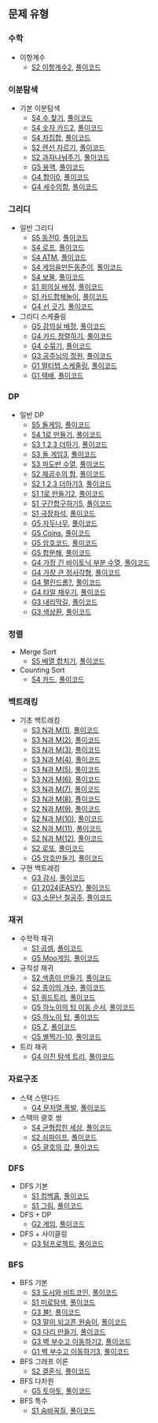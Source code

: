 ## 문제 유형
### 수학
- 이항계수
   - [S2 이항계수2](https://www.acmicpc.net/problem/11051), [풀이코드](https://github.com/quddaz/JAVA_CodingTest/blob/main/BOJ/%EC%88%98%ED%95%99/BOJ11051.java)
### 이분탐색
- 기본 이분탐색
   - [S4 수 찾기](https://www.acmicpc.net/problem/1920), [풀이코드](https://github.com/quddaz/JAVA_CodingTest/blob/main/BOJ/%EC%88%98%ED%95%99/BOJ1920.java)
   - [S4 숫자 카드2](https://www.acmicpc.net/problem/10816), [풀이코드](https://github.com/quddaz/JAVA_CodingTest/blob/main/BOJ/%EC%88%98%ED%95%99/BOJ10816.java)
   - [S4 차집합](https://www.acmicpc.net/problem/1822), [풀이코드](https://github.com/quddaz/JAVA_CodingTest/blob/main/BOJ/%EC%88%98%ED%95%99/BOJ1822.java)
   - [S2 렌선 자르기](https://www.acmicpc.net/problem/1654), [풀이코드](https://github.com/quddaz/JAVA_CodingTest/blob/main/BOJ/%EC%88%98%ED%95%99/BOJ1654.java)
   - [S2 과자나눠주기](https://www.acmicpc.net/problem/16401), [풀이코드](https://github.com/quddaz/JAVA_CodingTest/blob/main/BOJ/%EC%88%98%ED%95%99/BOJ16401.java)
   - [G5 용액](https://www.acmicpc.net/problem/2467), [풀이코드](https://github.com/quddaz/JAVA_CodingTest/blob/main/BOJ/%EC%88%98%ED%95%99/BOJ2467.java)
   - [G4 합이0](https://www.acmicpc.net/problem/3151), [풀이코드](https://github.com/quddaz/JAVA_CodingTest/blob/main/BOJ/%EC%88%98%ED%95%99/BOJ3151.java)
   - [G4 세수의합](https://www.acmicpc.net/problem/2295), [풀이코드](https://github.com/quddaz/JAVA_CodingTest/blob/main/BOJ/%EC%88%98%ED%95%99/BOJ2295.java)
### 그리디
- 일반 그리디
   - [S5 동전0](https://www.acmicpc.net/problem/11047), [풀이코드](https://github.com/quddaz/JAVA_CodingTest/blob/main/BOJ/%EA%B7%B8%EB%A6%AC%EB%94%94/BOJ11047.java)
   - [S4 로프](https://www.acmicpc.net/problem/2217), [풀이코드](https://github.com/quddaz/JAVA_CodingTest/blob/main/BOJ/%EA%B7%B8%EB%A6%AC%EB%94%94/BOJ2217.java)
   - [S4 ATM](https://www.acmicpc.net/problem/11399), [풀이코드](https://github.com/quddaz/JAVA_CodingTest/blob/main/BOJ/%EA%B7%B8%EB%A6%AC%EB%94%94/BOJ11399.java)
   - [S4 게임을만든동준이](https://www.acmicpc.net/problem/2847), [풀이코드](https://github.com/quddaz/JAVA_CodingTest/blob/main/BOJ/%EA%B7%B8%EB%A6%AC%EB%94%94/BOJ2847.java)
   - [S4 보물](https://www.acmicpc.net/problem/1026), [풀이코드](https://github.com/quddaz/JAVA_CodingTest/blob/main/BOJ/%EA%B7%B8%EB%A6%AC%EB%94%94/BOJ1026.java)
   - [S1 회의실 배정](https://www.acmicpc.net/problem/1931), [풀이코드](https://github.com/quddaz/JAVA_CodingTest/blob/main/BOJ/%EA%B7%B8%EB%A6%AC%EB%94%94/BOJ1931.java)
   - [S1 카드합체놀이](https://www.acmicpc.net/problem/15903), [풀이코드](https://github.com/quddaz/JAVA_CodingTest/blob/main/BOJ/%EA%B7%B8%EB%A6%AC%EB%94%94/BOJ15903.java)
   - [G4 선 긋기](https://www.acmicpc.net/problem/2170), [풀이코드](https://github.com/quddaz/JAVA_CodingTest/blob/main/BOJ/%EA%B7%B8%EB%A6%AC%EB%94%94/BOJ2170.java)
- 그리디 스케쥴링
   - [G5 강의실 배정](https://www.acmicpc.net/problem/11000), [풀이코드](https://github.com/quddaz/JAVA_CodingTest/blob/main/BOJ/%EA%B7%B8%EB%A6%AC%EB%94%94/BOJ11000.java)
   - [G4 카드 정렬하기](https://www.acmicpc.net/problem/1715), [풀이코드](https://github.com/quddaz/JAVA_CodingTest/blob/main/BOJ/%EA%B7%B8%EB%A6%AC%EB%94%94/BOJ1715.java)
   - [G4 수묶기](https://www.acmicpc.net/problem/1744), [풀이코드](https://github.com/quddaz/JAVA_CodingTest/blob/main/BOJ/%EA%B7%B8%EB%A6%AC%EB%94%94/BOJ1744.java)
   - [G3 공주님의 정원](https://www.acmicpc.net/problem/2457), [풀이코드](https://github.com/quddaz/JAVA_CodingTest/blob/main/BOJ/%EA%B7%B8%EB%A6%AC%EB%94%94/BOJ2457.java)
   - [G1 멀티텝 스케줄링](https://www.acmicpc.net/problem/1700), [풀이코드](https://github.com/quddaz/JAVA_CodingTest/blob/main/BOJ/%EA%B7%B8%EB%A6%AC%EB%94%94/BOJ1700.java)
   - [G1 택배](https://www.acmicpc.net/problem/8980), [풀이코드](https://github.com/quddaz/JAVA_CodingTest/blob/main/BOJ/%EA%B7%B8%EB%A6%AC%EB%94%94/BOJ8980.java)
### DP
- 일반 DP
   - [S5 돌게임](https://www.acmicpc.net/problem/9655), [풀이코드](https://github.com/quddaz/JAVA_CodingTest/blob/main/BOJ/DP/BOJ9655.java)
   - [S4 1로 만들기](https://www.acmicpc.net/problem/1463), [풀이코드](https://github.com/quddaz/JAVA_CodingTest/blob/main/BOJ/DP/BOJ1463.java)
   - [S3 1,2,3 더하기](https://www.acmicpc.net/problem/9095), [풀이코드](https://github.com/quddaz/JAVA_CodingTest/blob/main/BOJ/DP/BOJ9095.java)
   - [S3 돌 게임3](https://www.acmicpc.net/problem/9657), [풀이코드](https://github.com/quddaz/JAVA_CodingTest/blob/main/BOJ/DP/BOJ9657.java)
   - [S3 파도반 수열](https://www.acmicpc.net/problem/9461), [풀이코드](https://github.com/quddaz/JAVA_CodingTest/blob/main/BOJ/DP/BOJ9461.java)
   - [S2 제곱수의 합](https://www.acmicpc.net/problem/1699), [풀이코드](https://github.com/quddaz/JAVA_CodingTest/blob/main/BOJ/DP/BOJ1699.java)
   - [S2 1,2,3 더하기3](https://www.acmicpc.net/problem/15988), [풀이코드](https://github.com/quddaz/JAVA_CodingTest/blob/main/BOJ/DP/BOJ15988.java)
   - [S1 1로 만들기2](https://www.acmicpc.net/problem/12852), [풀이코드](https://github.com/quddaz/JAVA_CodingTest/blob/main/BOJ/DP/BOJ12852.java)
   - [S1 구간합구하기5](https://www.acmicpc.net/problem/11660), [풀이코드](https://github.com/quddaz/JAVA_CodingTest/blob/main/BOJ/DP/BOJ11660.java)
   - [S1 극장좌석](https://www.acmicpc.net/problem/2302), [풀이코드](https://github.com/quddaz/JAVA_CodingTest/blob/main/BOJ/DP/BOJ2302.java)
   - [G5 자두나무](https://www.acmicpc.net/problem/2240), [풀이코드](https://github.com/quddaz/JAVA_CodingTest/blob/main/BOJ/DP/BOJ2240.java)
   - [G5 Coins](https://www.acmicpc.net/problem/3067), [풀이코드](https://github.com/quddaz/JAVA_CodingTest/blob/main/BOJ/DP/BOJ3067.java)
   - [G5 암호코드](https://www.acmicpc.net/problem/2011), [풀이코드](https://github.com/quddaz/JAVA_CodingTest/blob/main/BOJ/DP/BOJ2011.java)
   - [G5 합분해](https://www.acmicpc.net/problem/2225), [풀이코드](https://github.com/quddaz/JAVA_CodingTest/blob/main/BOJ/DP/BOJ2225.java)
   - [G4 가장 긴 바이토닉 부분 수열](https://www.acmicpc.net/problem/11054), [풀이코드](https://github.com/quddaz/JAVA_CodingTest/blob/main/BOJ/DP/BOJ11054.java)
   - [G4 가장 큰 정사각형](https://www.acmicpc.net/problem/1915), [풀이코드](https://github.com/quddaz/JAVA_CodingTest/blob/main/BOJ/DP/BOJ1915.java)
  - [G4 팰린드롬?](https://www.acmicpc.net/problem/10942), [풀이코드](https://github.com/quddaz/JAVA_CodingTest/blob/main/BOJ/DP/BOJ10942.java)
  - [G4 타일 채우기](https://www.acmicpc.net/problem/2133), [풀이코드](https://github.com/quddaz/JAVA_CodingTest/blob/main/BOJ/DP/BOJ2133.java)
  - [G3 내리막길](https://www.acmicpc.net/problem/1520), [풀이코드](https://github.com/quddaz/JAVA_CodingTest/blob/main/BOJ/DP/BOJ1520.java)
  - [G3 색상환](https://www.acmicpc.net/problem/2482), [풀이코드](https://github.com/quddaz/JAVA_CodingTest/blob/main/BOJ/DP/BOJ2482.java)
### 정렬
- Merge Sort
   - [S5 배열 합치기](https://www.acmicpc.net/problem/11728), [풀이코드](https://github.com/quddaz/JAVA_CodingTest/blob/main/BOJ/%EC%A0%95%EB%A0%AC/BOJ11728.java)
- Counting Sort
   - [S4 카드](https://www.acmicpc.net/problem/11652), [풀이코드](https://github.com/quddaz/JAVA_CodingTest/blob/main/BOJ/%EC%A0%95%EB%A0%AC/BOJ11652.java)
### 백트래킹
- 기초 백트래킹
   - [S3 N과 M(1)](https://www.acmicpc.net/problem/15649), [풀이코드](https://github.com/quddaz/JAVA_CodingTest/blob/main/BOJ/%EB%B0%B1%ED%8A%B8%EB%9E%98%ED%82%B9/BOJ15649.java)
   - [S3 N과 M(2)](https://www.acmicpc.net/problem/15650), [풀이코드](https://github.com/quddaz/JAVA_CodingTest/blob/main/BOJ/%EB%B0%B1%ED%8A%B8%EB%9E%98%ED%82%B9/BOJ15650.java)
   - [S3 N과 M(3)](https://www.acmicpc.net/problem/15651), [풀이코드](https://github.com/quddaz/JAVA_CodingTest/blob/main/BOJ/%EB%B0%B1%ED%8A%B8%EB%9E%98%ED%82%B9/BOJ15651.java)
   - [S3 N과 M(4)](https://www.acmicpc.net/problem/15652), [풀이코드](https://github.com/quddaz/JAVA_CodingTest/blob/main/BOJ/%EB%B0%B1%ED%8A%B8%EB%9E%98%ED%82%B9/BOJ15652.java)
   - [S3 N과 M(5)](https://www.acmicpc.net/problem/15654), [풀이코드](https://github.com/quddaz/JAVA_CodingTest/blob/main/BOJ/%EB%B0%B1%ED%8A%B8%EB%9E%98%ED%82%B9/BOJ15654.java)
   - [S3 N과 M(6)](https://www.acmicpc.net/problem/15655), [풀이코드](https://github.com/quddaz/JAVA_CodingTest/blob/main/BOJ/%EB%B0%B1%ED%8A%B8%EB%9E%98%ED%82%B9/BOJ15655.java)
   - [S3 N과 M(7)](https://www.acmicpc.net/problem/15656), [풀이코드](https://github.com/quddaz/JAVA_CodingTest/blob/main/BOJ/%EB%B0%B1%ED%8A%B8%EB%9E%98%ED%82%B9/BOJ15656.java)
   - [S3 N과 M(8)](https://www.acmicpc.net/problem/15657), [풀이코드](https://github.com/quddaz/JAVA_CodingTest/blob/main/BOJ/%EB%B0%B1%ED%8A%B8%EB%9E%98%ED%82%B9/BOJ15657.java)
   - [S2 N과 M(9)](https://www.acmicpc.net/problem/15663), [풀이코드](https://github.com/quddaz/JAVA_CodingTest/blob/main/BOJ/%EB%B0%B1%ED%8A%B8%EB%9E%98%ED%82%B9/BOJ15663.java)
   - [S2 N과 M(10)](https://www.acmicpc.net/problem/15664), [풀이코드](https://github.com/quddaz/JAVA_CodingTest/blob/main/BOJ/%EB%B0%B1%ED%8A%B8%EB%9E%98%ED%82%B9/BOJ15664.java)
   - [S2 N과 M(11)](https://www.acmicpc.net/problem/15665), [풀이코드](https://github.com/quddaz/JAVA_CodingTest/blob/main/BOJ/%EB%B0%B1%ED%8A%B8%EB%9E%98%ED%82%B9/BOJ15665.java)
   - [S2 N과 M(12)](https://www.acmicpc.net/problem/15666), [풀이코드](https://github.com/quddaz/JAVA_CodingTest/blob/main/BOJ/%EB%B0%B1%ED%8A%B8%EB%9E%98%ED%82%B9/BOJ15666.java)
   - [S2 로또](https://www.acmicpc.net/problem/6603), [풀이코드](https://github.com/quddaz/JAVA_CodingTest/blob/main/BOJ/%EB%B0%B1%ED%8A%B8%EB%9E%98%ED%82%B9/BOJ6603.java)
   - [G5 암호만들기](https://www.acmicpc.net/problem/1759), [풀이코드](https://github.com/quddaz/JAVA_CodingTest/blob/main/BOJ/%EB%B0%B1%ED%8A%B8%EB%9E%98%ED%82%B9/BOJ1759.java)
- 구현 백트래킹
     - [G3 감시](https://www.acmicpc.net/problem/15683), [풀이코드](https://github.com/quddaz/JAVA_CodingTest/blob/main/BOJ/%EB%B0%B1%ED%8A%B8%EB%9E%98%ED%82%B9/BOJ15683.java)
     - [G1 2024(EASY)](https://www.acmicpc.net/problem/12100), [풀이코드](https://github.com/quddaz/JAVA_CodingTest/blob/main/BOJ/%EB%B0%B1%ED%8A%B8%EB%9E%98%ED%82%B9/BOJ12100.java)
     - [G3 소문난 칠공주](https://www.acmicpc.net/problem/1941), [풀이코드](https://github.com/quddaz/JAVA_CodingTest/blob/main/BOJ/%EB%B0%B1%ED%8A%B8%EB%9E%98%ED%82%B9/BOJ1941.java)
### 재귀
- 수학적 재귀
   - [S1 곱셈](https://www.acmicpc.net/problem/1629), [풀이코드](https://github.com/quddaz/JAVA_CodingTest/blob/main/BOJ/BOJ1629.java)
   - [G5 Moo게임](https://www.acmicpc.net/problem/5904), [풀이코드](https://github.com/quddaz/JAVA_CodingTest/blob/main/BOJ/%EC%9E%AC%EA%B7%80/BOJ5904.java)
- 규칙성 재귀
   - [S2 색종이 만들기](https://www.acmicpc.net/problem/2630), [풀이코드](https://github.com/quddaz/JAVA_CodingTest/blob/main/BOJ/%EC%9E%AC%EA%B7%80/BOJ2630.java)
   - [S2 종이의 개수](https://www.acmicpc.net/problem/1780), [풀이코드](https://github.com/quddaz/JAVA_CodingTest/blob/main/BOJ/%EC%9E%AC%EA%B7%80/BOJ1780.java)
   - [S1 쿼드트리](https://www.acmicpc.net/problem/1992), [풀이코드](https://github.com/quddaz/JAVA_CodingTest/blob/main/BOJ/%EC%9E%AC%EA%B7%80/BOJ1992.java)
   - [G5 하노이의 탑 이동 순서](https://www.acmicpc.net/problem/11729), [풀이코드](https://github.com/quddaz/JAVA_CodingTest/blob/main/BOJ/%EC%9E%AC%EA%B7%80/BOJ11729.java)
   - [G5 하노이 탑](https://www.acmicpc.net/problem/1914), [풀이코드](https://github.com/quddaz/JAVA_CodingTest/blob/main/BOJ/%EC%9E%AC%EA%B7%80/BOJ1914.java)
   - [G5 Z](https://www.acmicpc.net/problem/1074), [풀이코드](https://github.com/quddaz/JAVA_CodingTest/blob/main/BOJ/BOJ1074.java)
   - [G5 별찍기-10](https://www.acmicpc.net/problem/2447), [풀이코드](https://github.com/quddaz/JAVA_CodingTest/blob/main/BOJ/%EC%9E%AC%EA%B7%80/BOJ2447.java)
- 트리 재귀
   - [G4 이진 탐색 트리](https://www.acmicpc.net/problem/5639), [풀이코드](https://github.com/quddaz/JAVA_CodingTest/blob/main/BOJ/%EC%9E%AC%EA%B7%80/BOJ5639.java)
### 자료구조
- 스택 스탠다드
   - [G4 문자열 폭발](https://www.acmicpc.net/problem/9935), [풀이코드](https://github.com/quddaz/JAVA_CodingTest/blob/main/BOJ/%EC%9E%90%EB%A3%8C%EA%B5%AC%EC%A1%B0/BOJ9935.java)
- 스택의 괄호 쌍
   - [S4 균형잡힌 세상](https://www.acmicpc.net/problem/4949), [풀이코드](https://github.com/quddaz/JAVA_CodingTest/blob/main/BOJ/%EC%9E%90%EB%A3%8C%EA%B5%AC%EC%A1%B0/BOJ4949.java)
   - [S2 쇠파이프](https://www.acmicpc.net/problem/10799), [풀이코드](https://github.com/quddaz/JAVA_CodingTest/blob/main/BOJ/%EC%9E%90%EB%A3%8C%EA%B5%AC%EC%A1%B0/BOJ10799.java)
   - [G5 괄호의 값](https://www.acmicpc.net/problem/2504), [풀이코드](https://github.com/quddaz/JAVA_CodingTest/blob/main/BOJ/%EC%9E%90%EB%A3%8C%EA%B5%AC%EC%A1%B0/BOJ2504.java)
### DFS
- DFS 기본
  - [S1 컴백홈](https://www.acmicpc.net/problem/1189), [풀이코드](https://github.com/quddaz/JAVA_CodingTest/blob/main/BOJ/DFS/BOJ1189.java)
  - [S1 그림](https://www.acmicpc.net/problem/1926), [풀이코드](https://github.com/quddaz/JAVA_CodingTest/blob/main/BOJ/BOJ1926.java)
- DFS + DP
  - [G2 게임](https://www.acmicpc.net/problem/1103), [풀이코드](https://github.com/quddaz/JAVA_CodingTest/blob/main/BOJ/DFS/BOJ1103.java)
- DFS + 사이클링
  - [G3 텀프로젝트](https://www.acmicpc.net/problem/9466), [풀이코드](https://github.com/quddaz/JAVA_CodingTest/blob/main/BOJ/DFS/BOJ9466.java)
### BFS
- BFS 기본
  - [S3 도시와 비트코인](https://www.acmicpc.net/problem/31575), [풀이코드](https://github.com/quddaz/JAVA_CodingTest/blob/main/BOJ/BFS/BOJ31575.java)
  - [S1 미로탐색](https://www.acmicpc.net/problem/2178), [풀이코드](https://github.com/quddaz/JAVA_CodingTest/blob/main/BOJ/BOJ2178.java)
  - [G3 불!](https://www.acmicpc.net/problem/4179), [풀이코드](https://github.com/quddaz/JAVA_CodingTest/blob/main/BOJ/BFS/BOJ4179.java)
  - [G3 말이 되고픈 원숭이](https://www.acmicpc.net/problem/1600), [풀이코드](https://github.com/quddaz/JAVA_CodingTest/blob/main/BOJ/BFS/BOJ1600.java)
  - [G3 다리 만들기](https://www.acmicpc.net/problem/2146), [풀이코드](https://github.com/quddaz/JAVA_CodingTest/blob/main/BOJ/BFS/BOJ2146.java)
  - [G3 벽 부수고 이동하기2](https://www.acmicpc.net/problem/14442), [풀이코드](https://github.com/quddaz/JAVA_CodingTest/blob/main/BOJ/BFS/BOJ14442.java)
  - [G1 벽 부수고 이동하기3](https://www.acmicpc.net/problem/16933), [풀이코드](https://github.com/quddaz/JAVA_CodingTest/blob/main/BOJ/BFS/BOJ16933.java)
- BFS 그래프 이론
  - [S2 결혼식](https://www.acmicpc.net/problem/5567), [풀이코드](https://github.com/quddaz/JAVA_CodingTest/blob/main/BOJ/BFS/BOJ5567.java)
- BFS 다차원
  - [G5 토마토](https://www.acmicpc.net/problem/7569), [풀이코드](https://github.com/quddaz/JAVA_CodingTest/blob/main/BOJ/BFS/BOJ7569.java)
- BFS 특수
  - [S1 숨바꼭질](https://www.acmicpc.net/problem/1697), [풀이코드](https://github.com/quddaz/JAVA_CodingTest/blob/main/BOJ/%ED%83%90%EC%83%89/BOJ1697.java)
